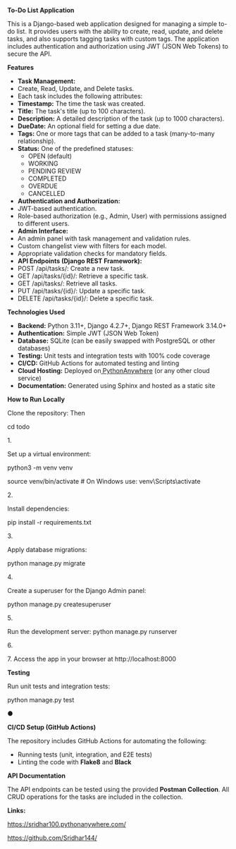 ﻿**To-Do List Application**

This is a Django-based web application designed for managing a simple to-do list. It provides users with the ability to create, read, update, and delete tasks, and also supports tagging tasks with custom tags. The application includes authentication and authorization using JWT (JSON Web Tokens) to secure the API.

**Features**

- **Task Management:**
- Create, Read, Update, and Delete tasks.
- Each task includes the following attributes:
- **Timestamp:** The time the task was created.
- **Title:** The task's title (up to 100 characters).
- **Description:** A detailed description of the task (up to 1000 characters).
- **DueDate:** An optional field for setting a due date.
- **Tags:** One or more tags that can be added to a task (many-to-many relationship).
- **Status:** One of the predefined statuses:
  - OPEN (default)
  - WORKING
  - PENDING REVIEW
  - COMPLETED
  - OVERDUE
  - CANCELLED
- **Authentication and Authorization:**
- JWT-based authentication.
- Role-based authorization (e.g., Admin, User) with permissions assigned to different users.
- **Admin Interface:**
- An admin panel with task management and validation rules.
- Custom changelist view with filters for each model.
- Appropriate validation checks for mandatory fields.
- **API Endpoints (Django REST Framework):**
- POST /api/tasks/: Create a new task.
- GET /api/tasks/{id}/: Retrieve a specific task.
- GET /api/tasks/: Retrieve all tasks.
- PUT /api/tasks/{id}/: Update a specific task.
- DELETE /api/tasks/{id}/: Delete a specific task.

**Technologies Used**

- **Backend:** Python 3.11+, Django 4.2.7+, Django REST Framework 3.14.0+
- **Authentication:** Simple JWT (JSON Web Token)
- **Database:** SQLite (can be easily swapped with PostgreSQL or other databases)
- **Testing:** Unit tests and integration tests with 100% code coverage
- **CI/CD:** GitHub Actions for automated testing and linting
- **Cloud Hosting:** Deployed on[ PythonAnywhere](https://www.pythonanywhere.com/) (or any other cloud service)
- **Documentation:** Generated using Sphinx and hosted as a static site

**How to Run Locally**

Clone the repository: Then

cd todo

1\.

Set up a virtual environment:

python3 -m venv venv

source venv/bin/activate # On Windows use: venv\Scripts\activate

2\.

Install dependencies:

pip install -r requirements.txt

3\.

Apply database migrations:

python manage.py migrate

4\.

Create a superuser for the Django Admin panel:

python manage.py createsuperuser

5\.

Run the development server: python manage.py runserver

6\.

7\. Access the app in your browser at http://localhost:8000

**Testing**

Run unit tests and integration tests:

python manage.py test

●

**CI/CD Setup (GitHub Actions)**

The repository includes GitHub Actions for automating the following:

- Running tests (unit, integration, and E2E tests)
- Linting the code with **Flake8** and **Black**

**API Documentation**

The API endpoints can be tested using the provided **Postman Collection**. All CRUD operations for the tasks are included in the collection.

**Links:**

[https://sridhar100.pythonanywhere.com/ ](https://sridhar100.pythonanywhere.com/)

[https://github.com/Sridhar144/ ](https://github.com/Sridhar144)